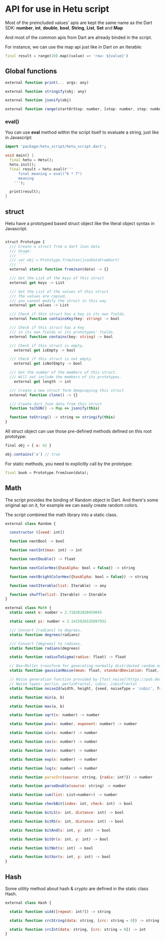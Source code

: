 # API for use in Hetu script

Most of the preincluded values' apis are kept the same name as the Dart SDK:
**number**, **int**, **double**, **bool**, **String**, **List**, **Set** and **Map**

And most of the common apis from Dart are already binded in the script.

For instance, we can use the map api just like in Dart on an Iterable:

```dart
final result = range(10).map((value) => 'row: ${value}')
```

## Global functions

```javascript
external function print(... args: any)

external function stringify(obj: any)

external function jsonify(obj)

external function range(startOrStop: number, [stop: number, step: number]) -> Iterable
```

### eval()

You can use **eval** method within the script itself to evaluate a string, just like in Javascript:

```dart
import 'package:hetu_script/hetu_script.dart';

void main() {
  final hetu = Hetu();
  hetu.init();
  final result = hetu.eval(r'''
      final meaning = eval("6 * 7")
      meaning
    ''');

  print(result);
}
```

## struct

Hetu have a prototyped based struct object like the literal object syntax in Javascript.

````typescript

struct Prototype {
  /// Create a struct from a dart Json data
  /// Usage:
  /// ```
  /// var obj = Prototype.fromJson(jsonDataFromDart)
  /// ```
  external static function fromJson(data) -> {}

  /// Get the List of the keys of this struct
  external get keys -> List

  /// Get the List of the values of this struct
  /// The values are copied,
  /// you cannot modify the struct in this way
  external get values -> List

  /// Check if this struct has a key in its own fields.
  external function containsKey(key: string) -> bool

  /// Check if this struct has a key
  /// in its own fields or its prototypes' fields.
  external function contains(key: string) -> bool

  /// Check if this struct is empty.
	external get isEmpty -> bool

  /// Check if this struct is not empty.
	external get isNotEmpty -> bool

  /// Get the number of the members of this struct.
  /// Will not include the members of its prototypes.
	external get length -> int

  /// Create a new struct form deepcopying this struct
  external function clone() -> {}

  /// Create dart Json data from this struct
  function toJSON() -> Map => jsonify(this)

  function toString() -> string => stringify(this)
}
````

All struct object can use those pre-defined methods defined on this root prototype:

```javascript
final obj = { a: 42 }

obj.contains('a') // true
```

For static methods, you need to explicitly call by the prototype:

```dart
final book = Prototype.fromJson(data);
```

## Math

The script provides the binding of Random object in Dart. And there's some original api on it, for example we can easily create random colors.

The script combined the math library into a static class.

```javascript
external class Random {

  constructor ([seed: int])

  function nextBool -> bool

  function nextInt(max: int) -> int

  function nextDouble() -> float

  function nextColorHex({hasAlpha: bool = false}) -> string

  function nextBrightColorHex({hasAlpha: bool = false}) -> string

  function nextIterable(list: Iterable) -> any

  function shuffle(list: Iterable) -> Iterable
}

external class Math {
  static const e: number = 2.718281828459045

  static const pi: number = 3.1415926535897932

  /// Convert [radians] to degrees.
  static function degrees(radians)

  /// Convert [degrees] to radians.
  static function radians(degrees)

  static function radiusToSigma(radius: float) -> float

  // Box–Muller transform for generating normally distributed random numbers between [min : max].
  static function gaussianNoise(mean: float, standardDeviation: float, {min: float, max: float, randomGenerator}) -> float

  // Noise generation function provided by [fast_noise](https://pub.dev/packages/fast_noise) package.
  // Noise types: perlin, perlinFractal, cubic, cubicFractal
  static function noise2d(width, height, {seed, noiseType = 'cubic', frequency = 0.01})

  static function min(a, b)

  static function max(a, b)

  static function sqrt(x: number) -> number

  static function pow(x: number, exponent: number) -> number

  static function sin(x: number) -> number

  static function cos(x: number) -> number

  static function tan(x: number) -> number

  static function exp(x: number) -> number

  static function log(x: number) -> number

  static function parseInt(source: string, {radix: int?}) -> number

  static function parseDouble(source: string) -> number

  static function sum(list: List<number>) -> number

  static function checkBit(index: int, check: int) -> bool

  static function bitLS(x: int, distance: int) -> bool

  static function bitRS(x: int, distance: int) -> bool

  static function bitAnd(x: int, y: int) -> bool

  static function bitOr(x: int, y: int) -> bool

  static function bitNot(x: int) -> bool

  static function bitXor(x: int, y: int) -> bool
}
```

## Hash

Some utility method about hash & crypto are defined in the static class Hash.

```javascript
external class Hash {

  static function uid4([repeat: int?]) -> string

  static function crcString(data: string, [crc: string = 0]) -> string

  static function crcInt(data: string, [crc: string = 0]) -> int
}
```
